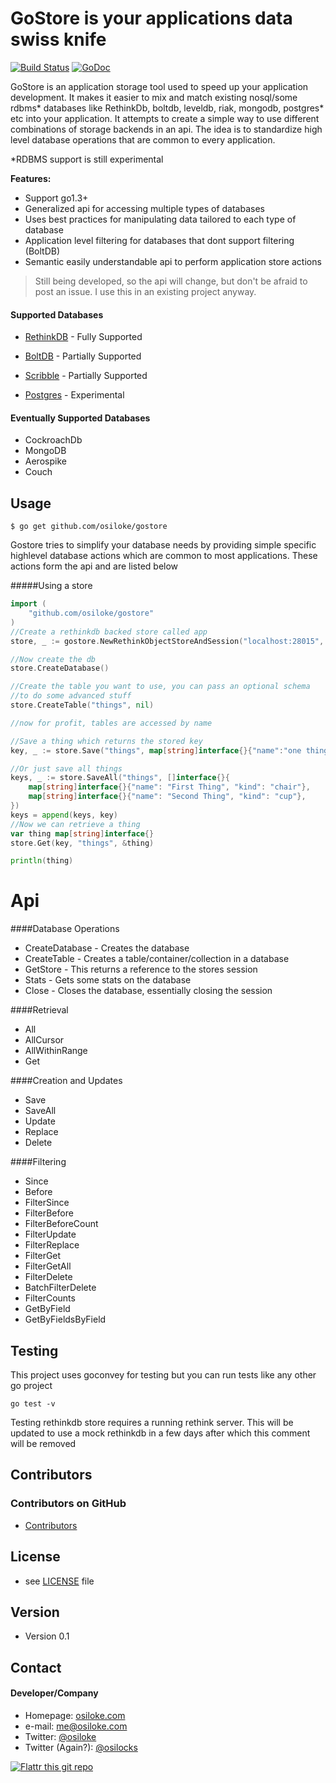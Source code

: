 GoStore is your applications data swiss knife
======

[![Build Status](https://travis-ci.org/osiloke/gostore.png)](https://travis-ci.org/osiloke/gostore)
[![GoDoc](https://godoc.org/github.com/osiloke/gostore?status.svg)](http://godoc.org/github.com/osiloke/gostore)

GoStore is an application storage tool used to speed up your application development. It makes it easier to mix and match existing nosql/some rdbms* databases like RethinkDb, boltdb, leveldb, riak, mongodb, postgres* etc into your application.
It attempts to create a simple way to use different combinations of storage backends in an api.
The idea is to standardize high level database operations that are common to every application.

*RDBMS support is still experimental

**Features:**
- Support go1.3+
- Generalized api for accessing multiple types of databases
- Uses best practices for manipulating data tailored to each type of database
- Application level filtering for databases that dont support filtering (BoltDB)
- Semantic easily understandable api to perform application store actions

>Still being developed, so the api will change, but don't be afraid to post an issue. I use this in an existing project anyway.

#### Supported Databases
* [RethinkDB](https://github.com/rethinkdb/rethinkdb) - Fully Supported

* [BoltDB](https://github.com/boltdb/bolt) - Partially Supported

* [Scribble](https://github.com/nanobox-io/golang-scribble) - Partially Supported

* [Postgres](https://github.com/postgres/postgres) - Experimental

#### Eventually Supported Databases
* CockroachDb
* MongoDB
* Aerospike
* Couch

## Usage

```
$ go get github.com/osiloke/gostore
```

Gostore tries to simplify your database needs by providing simple specific highlevel database actions which are common to most applications. These actions form the api and are listed below

#####Using a store

```go
import (
	"github.com/osiloke/gostore"
)
//Create a rethinkdb backed store called app
store, _ := gostore.NewRethinkObjectStoreAndSession("localhost:28015", "app")

//Now create the db
store.CreateDatabase()

//Create the table you want to use, you can pass an optional schema 
//to do some advanced stuff
store.CreateTable("things", nil)

//now for profit, tables are accessed by name

//Save a thing which returns the stored key
key, _ := store.Save("things", map[string]interface{}{"name":"one thing", "kind": "table"})

//Or just save all things
keys, _ := store.SaveAll("things", []interface{}{
	map[string]interface{}{"name": "First Thing", "kind": "chair"},
	map[string]interface{}{"name": "Second Thing", "kind": "cup"},
})
keys = append(keys, key)
//Now we can retrieve a thing
var thing map[string]interface{}
store.Get(key, "things", &thing)

println(thing)

```

Api
====

####Database Operations

*	CreateDatabase - Creates the database
* 	CreateTable - Creates a table/container/collection in a database
* 	GetStore - This returns a reference to the stores session
*	Stats - Gets some stats on the database
*	Close - Closes the database, essentially closing the session

####Retrieval

*	All 
*	AllCursor
*	AllWithinRange
*	Get

####Creation and Updates

*	Save
*	SaveAll
*	Update
*	Replace
*	Delete

####Filtering

*	Since
*	Before
*	FilterSince
*	FilterBefore
*	FilterBeforeCount
*	FilterUpdate
*	FilterReplace
*	FilterGet
*	FilterGetAll
*	FilterDelete
*	BatchFilterDelete
*	FilterCounts
*	GetByField
*	GetByFieldsByField

## Testing
This project uses goconvey for testing but you can run tests like any other go project

```
go test -v
```

Testing rethinkdb store requires a running rethink server. This will be updated to use a mock rethinkdb in a few days after which this comment will be removed

## Contributors

### Contributors on GitHub
* [Contributors](https://github.com/osiloke/gostore/graphs/contributors)

## License 
* see [LICENSE](https://github.com/osiloke/gostore/blob/master/LICENSE.md) file

## Version 
* Version 0.1

## Contact
#### Developer/Company
* Homepage: [osiloke.com](http://osiloke.com "Osiloke Blogs Sometimes")
* e-mail: me@osiloke.com
* Twitter: [@osiloke](https://twitter.com/osiloke "osiloke on twitter") 
* Twitter (Again?): [@osilocks](https://twitter.com/osilocks "osiloke on twitter") 

[![Flattr this git repo](http://api.flattr.com/button/flattr-badge-large.png)](https://flattr.com/submit/auto?user_id=lgxkqk&url=https://github.com/osiloke/gostore&title=gostore&language=golang&tags=github&category=software) 
